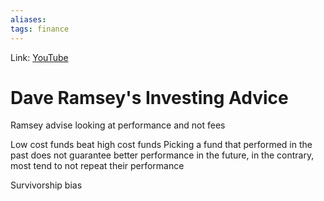 ```yaml
---
aliases:
tags: finance
---
```

Link: [YouTube](https://www.youtube.com/watch?v=E3D35ioEmCI)

# Dave Ramsey's Investing Advice
Ramsey advise looking at performance and not fees

Low cost funds beat high cost funds
Picking a fund that performed in the past does not guarantee better performance in the future, in the contrary, most tend to not repeat their performance

Survivorship bias
